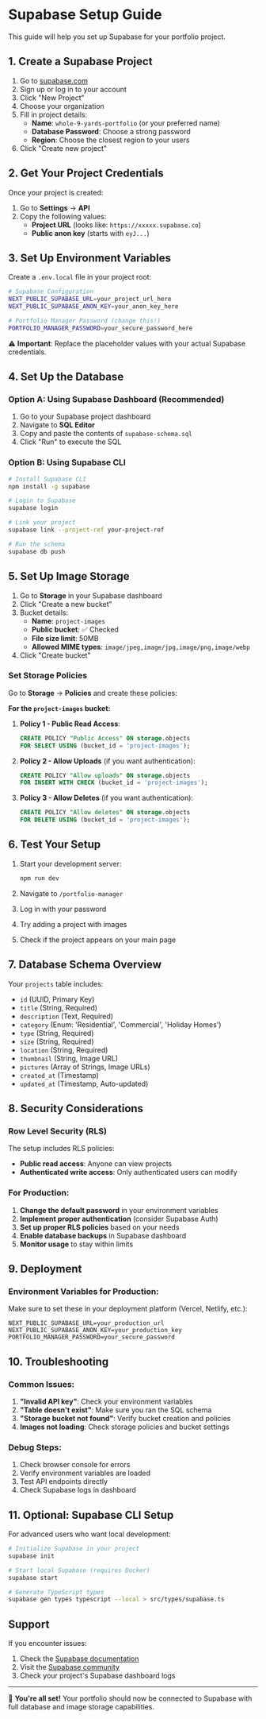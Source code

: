 # Supabase Setup Guide

This guide will help you set up Supabase for your portfolio project.

## 1. Create a Supabase Project

1. Go to [supabase.com](https://supabase.com)
2. Sign up or log in to your account
3. Click "New Project"
4. Choose your organization
5. Fill in project details:
   - **Name**: `whole-9-yards-portfolio` (or your preferred name)
   - **Database Password**: Choose a strong password
   - **Region**: Choose the closest region to your users
6. Click "Create new project"

## 2. Get Your Project Credentials

Once your project is created:

1. Go to **Settings** → **API**
2. Copy the following values:
   - **Project URL** (looks like: `https://xxxxx.supabase.co`)
   - **Public anon key** (starts with `eyJ...`)

## 3. Set Up Environment Variables

Create a `.env.local` file in your project root:

```bash
# Supabase Configuration
NEXT_PUBLIC_SUPABASE_URL=your_project_url_here
NEXT_PUBLIC_SUPABASE_ANON_KEY=your_anon_key_here

# Portfolio Manager Password (change this!)
PORTFOLIO_MANAGER_PASSWORD=your_secure_password_here
```

⚠️ **Important**: Replace the placeholder values with your actual Supabase credentials.

## 4. Set Up the Database

### Option A: Using Supabase Dashboard (Recommended)

1. Go to your Supabase project dashboard
2. Navigate to **SQL Editor**
3. Copy and paste the contents of `supabase-schema.sql`
4. Click "Run" to execute the SQL

### Option B: Using Supabase CLI

```bash
# Install Supabase CLI
npm install -g supabase

# Login to Supabase
supabase login

# Link your project
supabase link --project-ref your-project-ref

# Run the schema
supabase db push
```

## 5. Set Up Image Storage

1. Go to **Storage** in your Supabase dashboard
2. Click "Create a new bucket"
3. Bucket details:
   - **Name**: `project-images`
   - **Public bucket**: ✅ Checked
   - **File size limit**: 50MB
   - **Allowed MIME types**: `image/jpeg,image/jpg,image/png,image/webp`
4. Click "Create bucket"

### Set Storage Policies

Go to **Storage** → **Policies** and create these policies:

**For the `project-images` bucket:**

1. **Policy 1 - Public Read Access**:
   ```sql
   CREATE POLICY "Public Access" ON storage.objects 
   FOR SELECT USING (bucket_id = 'project-images');
   ```

2. **Policy 2 - Allow Uploads** (if you want authentication):
   ```sql
   CREATE POLICY "Allow uploads" ON storage.objects 
   FOR INSERT WITH CHECK (bucket_id = 'project-images');
   ```

3. **Policy 3 - Allow Deletes** (if you want authentication):
   ```sql
   CREATE POLICY "Allow deletes" ON storage.objects 
   FOR DELETE USING (bucket_id = 'project-images');
   ```

## 6. Test Your Setup

1. Start your development server:
   ```bash
   npm run dev
   ```

2. Navigate to `/portfolio-manager`
3. Log in with your password
4. Try adding a project with images
5. Check if the project appears on your main page

## 7. Database Schema Overview

Your `projects` table includes:

- `id` (UUID, Primary Key)
- `title` (String, Required)
- `description` (Text, Required)
- `category` (Enum: 'Residential', 'Commercial', 'Holiday Homes')
- `type` (String, Required)
- `size` (String, Required)
- `location` (String, Required)
- `thumbnail` (String, Image URL)
- `pictures` (Array of Strings, Image URLs)
- `created_at` (Timestamp)
- `updated_at` (Timestamp, Auto-updated)

## 8. Security Considerations

### Row Level Security (RLS)

The setup includes RLS policies:
- **Public read access**: Anyone can view projects
- **Authenticated write access**: Only authenticated users can modify

### For Production:

1. **Change the default password** in your environment variables
2. **Implement proper authentication** (consider Supabase Auth)
3. **Set up proper RLS policies** based on your needs
4. **Enable database backups** in Supabase dashboard
5. **Monitor usage** to stay within limits

## 9. Deployment

### Environment Variables for Production:

Make sure to set these in your deployment platform (Vercel, Netlify, etc.):

```
NEXT_PUBLIC_SUPABASE_URL=your_production_url
NEXT_PUBLIC_SUPABASE_ANON_KEY=your_production_key
PORTFOLIO_MANAGER_PASSWORD=your_secure_password
```

## 10. Troubleshooting

### Common Issues:

1. **"Invalid API key"**: Check your environment variables
2. **"Table doesn't exist"**: Make sure you ran the SQL schema
3. **"Storage bucket not found"**: Verify bucket creation and policies
4. **Images not loading**: Check storage policies and bucket settings

### Debug Steps:

1. Check browser console for errors
2. Verify environment variables are loaded
3. Test API endpoints directly
4. Check Supabase logs in dashboard

## 11. Optional: Supabase CLI Setup

For advanced users who want local development:

```bash
# Initialize Supabase in your project
supabase init

# Start local Supabase (requires Docker)
supabase start

# Generate TypeScript types
supabase gen types typescript --local > src/types/supabase.ts
```

## Support

If you encounter issues:
1. Check the [Supabase documentation](https://supabase.com/docs)
2. Visit the [Supabase community](https://github.com/supabase/supabase/discussions)
3. Check your project's Supabase dashboard logs

---

🎉 **You're all set!** Your portfolio should now be connected to Supabase with full database and image storage capabilities. 